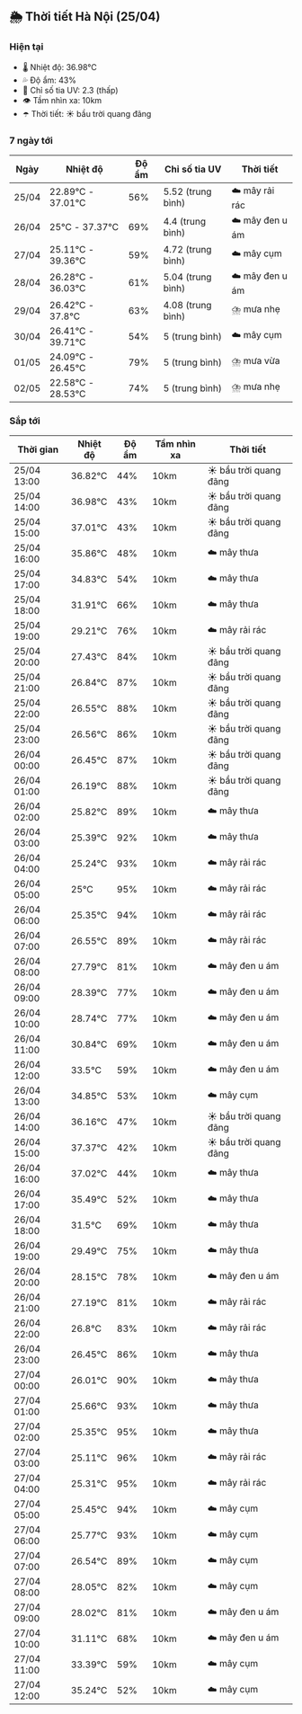 ## 🌦️ Thời tiết Hà Nội (25/04)

### Hiện tại

- 🌡️ Nhiệt độ: 36.98℃
- 💦 Độ ẩm: 43%
- 🌟 Chỉ số tia UV: 2.3 (thấp)
- 👁️ Tầm nhìn xa: 10km
- ☂️ Thời tiết: ☀️ bầu trời quang đãng

### 7 ngày tới

| Ngày | Nhiệt độ | Độ ẩm | Chỉ số tia UV | Thời tiết |
| --- | --- | --- | --- | --- |
| 25/04 | 22.89℃ - 37.01℃ | 56% | 5.52 (trung bình) | ☁️ mây rải rác |
| 26/04 | 25℃ - 37.37℃ | 69% | 4.4 (trung bình) | ☁️ mây đen u ám |
| 27/04 | 25.11℃ - 39.36℃ | 59% | 4.72 (trung bình) | ☁️ mây cụm |
| 28/04 | 26.28℃ - 36.03℃ | 61% | 5.04 (trung bình) | ☁️ mây đen u ám |
| 29/04 | 26.42℃ - 37.8℃ | 63% | 4.08 (trung bình) | ⛈️ mưa nhẹ |
| 30/04 | 26.41℃ - 39.71℃ | 54% | 5 (trung bình) | ☁️ mây cụm |
| 01/05 | 24.09℃ - 26.45℃ | 79% | 5 (trung bình) | ⛈️ mưa vừa |
| 02/05 | 22.58℃ - 28.53℃ | 74% | 5 (trung bình) | ⛈️ mưa nhẹ |

### Sắp tới

| Thời gian | Nhiệt độ | Độ ẩm | Tầm nhìn xa | Thời tiết |
| --- | --- | --- | --- | --- |
| 25/04 13:00 | 36.82℃ | 44% | 10km | ☀️ bầu trời quang đãng |
| 25/04 14:00 | 36.98℃ | 43% | 10km | ☀️ bầu trời quang đãng |
| 25/04 15:00 | 37.01℃ | 43% | 10km | ☀️ bầu trời quang đãng |
| 25/04 16:00 | 35.86℃ | 48% | 10km | ☁️ mây thưa |
| 25/04 17:00 | 34.83℃ | 54% | 10km | ☁️ mây thưa |
| 25/04 18:00 | 31.91℃ | 66% | 10km | ☁️ mây thưa |
| 25/04 19:00 | 29.21℃ | 76% | 10km | ☁️ mây rải rác |
| 25/04 20:00 | 27.43℃ | 84% | 10km | ☀️ bầu trời quang đãng |
| 25/04 21:00 | 26.84℃ | 87% | 10km | ☀️ bầu trời quang đãng |
| 25/04 22:00 | 26.55℃ | 88% | 10km | ☀️ bầu trời quang đãng |
| 25/04 23:00 | 26.56℃ | 86% | 10km | ☀️ bầu trời quang đãng |
| 26/04 00:00 | 26.45℃ | 87% | 10km | ☀️ bầu trời quang đãng |
| 26/04 01:00 | 26.19℃ | 88% | 10km | ☀️ bầu trời quang đãng |
| 26/04 02:00 | 25.82℃ | 89% | 10km | ☁️ mây thưa |
| 26/04 03:00 | 25.39℃ | 92% | 10km | ☁️ mây thưa |
| 26/04 04:00 | 25.24℃ | 93% | 10km | ☁️ mây rải rác |
| 26/04 05:00 | 25℃ | 95% | 10km | ☁️ mây rải rác |
| 26/04 06:00 | 25.35℃ | 94% | 10km | ☁️ mây rải rác |
| 26/04 07:00 | 26.55℃ | 89% | 10km | ☁️ mây rải rác |
| 26/04 08:00 | 27.79℃ | 81% | 10km | ☁️ mây đen u ám |
| 26/04 09:00 | 28.39℃ | 77% | 10km | ☁️ mây đen u ám |
| 26/04 10:00 | 28.74℃ | 77% | 10km | ☁️ mây đen u ám |
| 26/04 11:00 | 30.84℃ | 69% | 10km | ☁️ mây đen u ám |
| 26/04 12:00 | 33.5℃ | 59% | 10km | ☁️ mây đen u ám |
| 26/04 13:00 | 34.85℃ | 53% | 10km | ☁️ mây cụm |
| 26/04 14:00 | 36.16℃ | 47% | 10km | ☀️ bầu trời quang đãng |
| 26/04 15:00 | 37.37℃ | 42% | 10km | ☀️ bầu trời quang đãng |
| 26/04 16:00 | 37.02℃ | 44% | 10km | ☁️ mây thưa |
| 26/04 17:00 | 35.49℃ | 52% | 10km | ☁️ mây thưa |
| 26/04 18:00 | 31.5℃ | 69% | 10km | ☁️ mây thưa |
| 26/04 19:00 | 29.49℃ | 75% | 10km | ☁️ mây thưa |
| 26/04 20:00 | 28.15℃ | 78% | 10km | ☁️ mây đen u ám |
| 26/04 21:00 | 27.19℃ | 81% | 10km | ☁️ mây rải rác |
| 26/04 22:00 | 26.8℃ | 83% | 10km | ☁️ mây rải rác |
| 26/04 23:00 | 26.45℃ | 86% | 10km | ☁️ mây thưa |
| 27/04 00:00 | 26.01℃ | 90% | 10km | ☁️ mây thưa |
| 27/04 01:00 | 25.66℃ | 93% | 10km | ☁️ mây thưa |
| 27/04 02:00 | 25.35℃ | 95% | 10km | ☁️ mây thưa |
| 27/04 03:00 | 25.11℃ | 96% | 10km | ☁️ mây rải rác |
| 27/04 04:00 | 25.31℃ | 95% | 10km | ☁️ mây rải rác |
| 27/04 05:00 | 25.45℃ | 94% | 10km | ☁️ mây cụm |
| 27/04 06:00 | 25.77℃ | 93% | 10km | ☁️ mây cụm |
| 27/04 07:00 | 26.54℃ | 89% | 10km | ☁️ mây cụm |
| 27/04 08:00 | 28.05℃ | 82% | 10km | ☁️ mây cụm |
| 27/04 09:00 | 28.02℃ | 81% | 10km | ☁️ mây đen u ám |
| 27/04 10:00 | 31.11℃ | 68% | 10km | ☁️ mây đen u ám |
| 27/04 11:00 | 33.39℃ | 59% | 10km | ☁️ mây cụm |
| 27/04 12:00 | 35.24℃ | 52% | 10km | ☁️ mây cụm |
